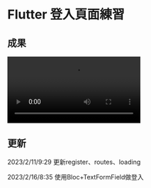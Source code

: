 # Flutter 登入頁面練習

## 成果

![Sign In Flutter UI](https://user-images.githubusercontent.com/69885352/219367798-9794ac3a-0c1c-43c3-8f82-e898971fa6dc.mov)



## 更新

2023/2/11/9:29 更新register、routes、loading

2023/2/16/8:35 使用Bloc+TextFormField做登入
